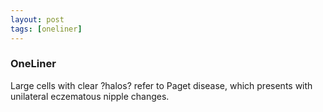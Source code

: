 ```yaml
---
layout: post
tags: [oneliner]
---
```



### OneLiner

Large cells with clear ?halos? refer to Paget disease, which presents with unilateral eczematous nipple changes.
